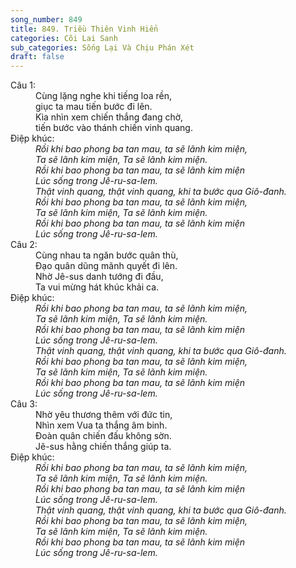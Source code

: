 ```yaml
---
song_number: 849
title: 849. Triều Thiên Vinh Hiển
categories: Cõi Lai Sanh
sub_categories: Sống Lại Và Chịu Phán Xét
draft: false
---
```

<dl><dt>Câu 1:</dt><dd data-verse="1">Cùng lặng nghe khi tiếng loa rền, <br/>giục ta mau tiến bước đi lên. <br/>Kìa nhìn xem chiến thắng đang chờ, <br/>tiến bước vào thánh chiến vinh quang. </dd><dt>Điệp khúc:</dt><dd data-chorus="1"><em>Rồi khi bao phong ba tan mau, ta sẽ lãnh kim miện, <br/>Ta sẽ lãnh kim miện, Ta sẽ lãnh kim miện. <br/>Rồi khi bao phong ba tan mau, ta sẽ lãnh kim miện <br/>Lúc sống trong Jê-ru-sa-lem. <br/>Thật vinh quang, thật vinh quang, khi ta bước qua Giô-đanh. <br/>Rồi khi bao phong ba tan mau, ta sẽ lãnh kim miện, <br/>Ta sẽ lãnh kim miện, Ta sẽ lãnh kim miện. <br/>Rồi khi bao phong ba tan mau, ta sẽ lãnh kim miện <br/>Lúc sống trong Jê-ru-sa-lem. </em></dd><dt>Câu 2:</dt><dd data-verse="2">Cùng nhau ta ngăn bước quân thù, <br/>Đạo quân dũng mãnh quyết đi lên. <br/>Nhờ Jê-sus danh tướng đi đầu, <br/>Ta vui mừng hát khúc khải ca. </dd><dt>Điệp khúc:</dt><dd data-chorus="1"><em>Rồi khi bao phong ba tan mau, ta sẽ lãnh kim miện, <br/>Ta sẽ lãnh kim miện, Ta sẽ lãnh kim miện. <br/>Rồi khi bao phong ba tan mau, ta sẽ lãnh kim miện <br/>Lúc sống trong Jê-ru-sa-lem. <br/>Thật vinh quang, thật vinh quang, khi ta bước qua Giô-đanh. <br/>Rồi khi bao phong ba tan mau, ta sẽ lãnh kim miện, <br/>Ta sẽ lãnh kim miện, Ta sẽ lãnh kim miện. <br/>Rồi khi bao phong ba tan mau, ta sẽ lãnh kim miện <br/>Lúc sống trong Jê-ru-sa-lem. </em></dd><dt>Câu 3:</dt><dd data-verse="3">Nhờ yêu thương thêm với đức tin, <br/>Nhìn xem Vua ta thắng âm binh. <br/>Đoàn quân chiến đấu không sờn. <br/>Jê-sus hằng chiến thắng giúp ta. </dd><dt>Điệp khúc:</dt><dd data-chorus="1"><em>Rồi khi bao phong ba tan mau, ta sẽ lãnh kim miện, <br/>Ta sẽ lãnh kim miện, Ta sẽ lãnh kim miện. <br/>Rồi khi bao phong ba tan mau, ta sẽ lãnh kim miện <br/>Lúc sống trong Jê-ru-sa-lem. <br/>Thật vinh quang, thật vinh quang, khi ta bước qua Giô-đanh. <br/>Rồi khi bao phong ba tan mau, ta sẽ lãnh kim miện, <br/>Ta sẽ lãnh kim miện, Ta sẽ lãnh kim miện. <br/>Rồi khi bao phong ba tan mau, ta sẽ lãnh kim miện <br/>Lúc sống trong Jê-ru-sa-lem. </em></dd></dl>